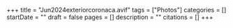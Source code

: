 +++
title = "Jun2024exteriorcoronaca.avif"
tags = ["Photos"]
categories = []
startDate = ""
draft = false
pages = []
description = ""
citations = []
+++
